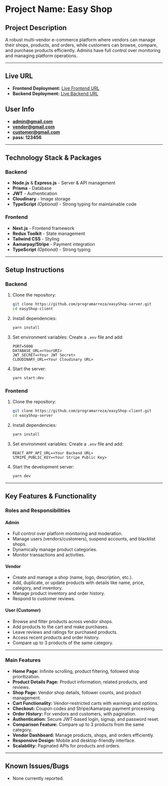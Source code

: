 # Project Name: Easy Shop

## Project Description

A robust multi-vendor e-commerce platform where vendors can manage their shops, products, and orders, while customers can browse, compare, and purchase products efficiently. Admins have full control over monitoring and managing platform operations.

---

## Live URL

- **Frontend Deployment:** [Live Frontend URL](https://easyshopclient.vercel.app)
- **Backend Deployment:** [Live Backend URL](https://easyshopserver.vercel.app)

## User Info
- **admin@gmail.com**
- **vendor@gmail.com**
- **customer@gmail.com**
- **pass: 123456**

---

## Technology Stack & Packages

### **Backend**

- **Node.js** & **Express.js** - Server & API management
- **Prisma** - Database
- **JWT** - Authentication
- **Cloudinary** - Image storage
- **TypeScript** _(Optional)_ - Strong typing for maintainable code

### **Frontend**

- **Next.js** - Frontend framework
- **Redux Toolkit** - State management
- **Tailwind CSS** - Styling
- **Aamarpay/Stripe** - Payment integration
- **TypeScript** _(Optional)_ - Strong typing

---

## Setup Instructions

### **Backend**

1. Clone the repository:
   ```bash
   git clone https://github.com/programarreza/easyShop-server.git
   cd easyShop-client
   ```
2. Install dependencies:
   ```bash
   yarn install
   ```
3. Set environment variables:
   Create a `.env` file and add:
   ```
   PORT=5000
   DATABASE_URL=<YourURI>
   JWT_SECRET=<Your JWT Secret>
   CLOUDINARY_URL=<Your Cloudinary URL>
   ```
4. Start the server:
   ```bash
   yarn start:dev
   ```

### **Frontend**

1. Clone the repository:
   ```bash
   git clone https://github.com/programarreza/easyShop-client.git
   cd easyShop-server
   ```
2. Install dependencies:
   ```bash
   yarn install
   ```
3. Set environment variables:
   Create a `.env` file and add:
   ```
   REACT_APP_API_URL=<Your Backend URL>
   STRIPE_PUBLIC_KEY=<Your Stripe Public Key>
   ```
4. Start the development server:
   ```bash
   yarn dev
   ```

---

## Key Features & Functionality

### **Roles and Responsibilities**

#### Admin

- Full control over platform monitoring and moderation.
- Manage users (vendors/customers), suspend accounts, and blacklist shops.
- Dynamically manage product categories.
- Monitor transactions and activities.

#### Vendor

- Create and manage a shop (name, logo, description, etc.).
- Add, duplicate, or update products with details like name, price, category, and inventory.
- Manage product inventory and order history.
- Respond to customer reviews.

#### User (Customer)

- Browse and filter products across vendor shops.
- Add products to the cart and make purchases.
- Leave reviews and ratings for purchased products.
- Access recent products and order history.
- Compare up to 3 products of the same category.

---

### **Main Features**

- **Home Page:** Infinite scrolling, product filtering, followed shop prioritization.
- **Product Details Page:** Product information, related products, and reviews.
- **Shop Page:** Vendor shop details, follower counts, and product management.
- **Cart Functionality:** Vendor-restricted carts with warnings and options.
- **Checkout:** Coupon codes and Stripe/Aamarpay payment processing.
- **Order History:** For vendors and customers, with pagination.
- **Authentication:** Secure JWT-based login, signup, and password reset.
- **Comparison Feature:** Compare up to 3 products from the same category.
- **Vendor Dashboard:** Manage products, shops, and orders efficiently.
- **Responsive Design:** Mobile and desktop-friendly interface.
- **Scalability:** Paginated APIs for products and orders.

---

## Known Issues/Bugs

- None currently reported.
